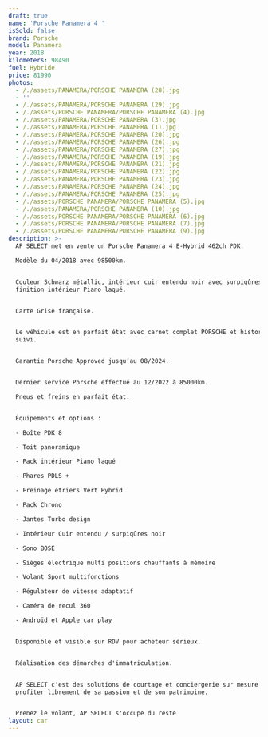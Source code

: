 ```yaml
---
draft: true
name: 'Porsche Panamera 4 '
isSold: false
brand: Porsche
model: Panamera
year: 2018
kilometers: 98490
fuel: Hybride
price: 81990
photos:
  - /./assets/PANAMERA/PORSCHE PANAMERA (28).jpg
  - ''
  - /./assets/PANAMERA/PORSCHE PANAMERA (29).jpg
  - /./assets/PORSCHE PANAMERA/PORSCHE PANAMERA (4).jpg
  - /./assets/PANAMERA/PORSCHE PANAMERA (3).jpg
  - /./assets/PANAMERA/PORSCHE PANAMERA (1).jpg
  - /./assets/PANAMERA/PORSCHE PANAMERA (20).jpg
  - /./assets/PANAMERA/PORSCHE PANAMERA (26).jpg
  - /./assets/PANAMERA/PORSCHE PANAMERA (27).jpg
  - /./assets/PANAMERA/PORSCHE PANAMERA (19).jpg
  - /./assets/PANAMERA/PORSCHE PANAMERA (21).jpg
  - /./assets/PANAMERA/PORSCHE PANAMERA (22).jpg
  - /./assets/PANAMERA/PORSCHE PANAMERA (23).jpg
  - /./assets/PANAMERA/PORSCHE PANAMERA (24).jpg
  - /./assets/PANAMERA/PORSCHE PANAMERA (25).jpg
  - /./assets/PORSCHE PANAMERA/PORSCHE PANAMERA (5).jpg
  - /./assets/PANAMERA/PORSCHE PANAMERA (10).jpg
  - /./assets/PORSCHE PANAMERA/PORSCHE PANAMERA (6).jpg
  - /./assets/PORSCHE PANAMERA/PORSCHE PANAMERA (7).jpg
  - /./assets/PORSCHE PANAMERA/PORSCHE PANAMERA (9).jpg
description: >-
  AP SELECT met en vente un Porsche Panamera 4 E-Hybrid 462ch PDK.

  Modèle du 04/2018 avec 98500km.


  Couleur Schwarz métallic, intérieur cuir entendu noir avec surpiqûres noir et
  finition intérieur Piano laqué.


  Carte Grise française.


  Le véhicule est en parfait état avec carnet complet PORSCHE et historique
  suivi.


  Garantie Porsche Approved jusqu’au 08/2024.


  Dernier service Porsche effectué au 12/2022 à 85000km.

  Pneus et freins en parfait état.


  Équipements et options :

  - Boîte PDK 8

  - Toit panoramique

  - Pack intérieur Piano laqué

  - Phares PDLS +

  - Freinage étriers Vert Hybrid

  - Pack Chrono

  - Jantes Turbo design

  - Intérieur Cuir entendu / surpiqûres noir

  - Sono BOSE

  - Sièges électrique multi positions chauffants à mémoire

  - Volant Sport multifonctions

  - Régulateur de vitesse adaptatif

  - Caméra de recul 360

  - Androïd et Apple car play


  Disponible et visible sur RDV pour acheteur sérieux.


  Réalisation des démarches d'immatriculation.


  AP SELECT c'est des solutions de courtage et conciergerie sur mesure pour
  profiter librement de sa passion et de son patrimoine.


  Prenez le volant, AP SELECT s'occupe du reste
layout: car
---
```






